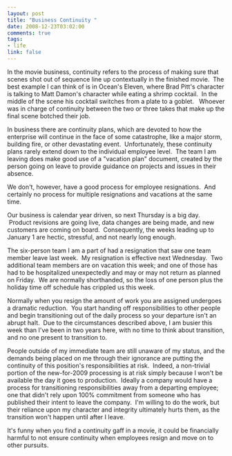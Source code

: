 ```yaml
--- 
layout: post
title: "Business Continuity "
date: 2008-12-23T03:02:00
comments: true
tags:
- life
link: false
---
```

In the movie business, continuity refers to the process of making sure that scenes shot out of sequence line up contextually in the finished movie.  The best example I can think of is in Ocean's Eleven, where Brad Pitt's character is talking to Matt Damon's character while eating a shrimp cocktail.  In the middle of the scene his cocktail switches from a plate to a goblet.   Whoever was in charge of continuity between the two or three takes that make up the final scene botched their job.

In business there are continuity plans, which are devoted to how the enterprise will continue in the face of some catastrophe, like a major storm, building fire, or other devastating event.  Unfortunately, these continuity plans rarely extend down to the individual employee level.  The team I am leaving does make good use of a "vacation plan" document, created by the person going on leave to provide guidance on projects and issues in their absence. 

We don't, however, have a good process for employee resignations.  And certainly no process for multiple resignations and vacations at the same time.

Our business is calendar year driven, so next Thursday is a big day.  Product revisions are going live, data changes are being made, and new customers are coming on board.  Consequently, the weeks leading up to January 1 are hectic, stressful, and not nearly long enough. 

The six-person team I am a part of had a resignation that saw one team member leave last week.  My resignation is effective next Wednesday.  Two additional team members are on vacation this week; and one of those has had to be hospitalized unexpectedly and may or may not return as planned on Friday.  We are normally shorthanded, so the loss of one person plus the holiday time off schedule has crippled us this week.

Normally when you resign the amount of work you are assigned undergoes a dramatic reduction.  You start handing off responsibilities to other people and begin transitioning out of the daily process so your departure isn't an abrupt halt.  Due to the circumstances described above, I am busier this week than I've been in two years here, with no time to think about transition, and no one present to transition to.

People outside of my immediate team are still unaware of my status, and the demands being placed on me through their ignorance are putting the continuity of this position's responsibilities at risk.  Indeed, a non-trivial portion of the new-for-2009 processing is at risk simply because I won't be available the day it goes to production.  Ideally a company would have a process for transitioning responsibilities away from a departing employee; one that didn't rely upon 100% commitment from someone who has published their intent to leave the company.  I'm willing to do the work, but their reliance upon my character and integrity ultimately hurts them, as the transition won't happen until after I leave.  

It's funny when you find a continuity gaff in a movie, it could be financially harmful to not ensure continuity when employees resign and move on to other pursuits.
